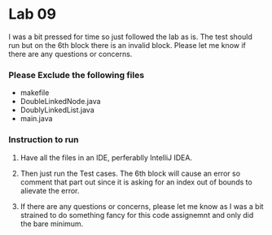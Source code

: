 # Lab 09

I was a bit pressed for time so just followed the lab as is. The test should run but on the 6th block there is an invalid block. Please let me know if there are any questions or concerns.

### Please Exclude the following files 

* makefile 
* DoubleLinkedNode.java
* DoublyLinkedList.java
* main.java

### Instruction to run 

1. Have all the files in an IDE, perferablly IntelliJ IDEA. 

2. Then just run the Test cases. The 6th block will cause an error so comment that part out since it is asking for an index out of bounds to alievate the error. 

3. If there are any questions or concerns, please let me know as I was a bit strained to do something fancy for this code assignemnt and only did the bare minimum. 
